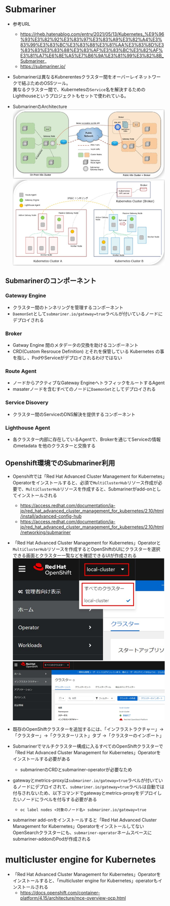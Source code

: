 # Submariner
- 参考URL
  - https://rheb.hatenablog.com/entry/2021/05/13/Kubernetes_%E9%96%93%E3%82%92%E3%83%97%E3%83%A9%E3%82%A4%E3%83%99%E3%83%BC%E3%83%88%E3%81%AA%E3%83%8D%E3%83%83%E3%83%88%E3%83%AF%E3%83%BC%E3%82%AF%E3%81%A7%E6%8E%A5%E7%B6%9A%E3%81%99%E3%82%8B_Submariner_
  - https://submariner.io/
- Submarinerは異なるKubnerentesクラスター間をオーバーレイネットワークで結ぶためのOSSツール。  
  異なるクラスター間で、Kubernetesの`Service`名を解決するためのLighthouseというプロジェクトもセットで使われている。

- SubmarinerのArchitecture
![](./image/architecture_1.jpg)
![](./image/architecture_2.jpg)

## Submarinerのコンポーネント
### Gateway Engine
- クラスター間のトンネリングを管理するコンポーネント
- `DaemonSet`として`submariner.io/gateway=true`ラベルが付いているノードにデプロイされる

### Broker
- Gatway Engine 間のメタデータの交換を助けるコンポーネント
- CRD(Custom Resrouce Definition) とそれを保管している Kubernetes の事を指し 、PodやServiceがデプロイされるわけではない

### Route Agent
- ノードからアクティブなGateway EngineへトラフィックをルートするAgent
- masaterノードを含むすべてのノードに`DaemonSet`としてデプロイされる

### Service Disovery
- クラスター間のServiceのDNS解決を提供するコンポーネント

### Lighthouse Agent
- 各クラスター内部に存在しているAgentで、Brokerを通じてServiceの情報のmetadata を他のクラスターと交換する

## Openshift環境でのSubmariner利用
- Openshiftでは「Red Hat Advanced Cluster Management for Kubernetes」Operatorをインストールすると、必須で`MultiClusterHub`リソース作成が必要で、`MultiClusterHub`リソースを作成すると、Submarinerがadd-onとしてインストールされる
  - https://access.redhat.com/documentation/ja-jp/red_hat_advanced_cluster_management_for_kubernetes/2.10/html/install/advanced-config-hub
  - https://access.redhat.com/documentation/ja-jp/red_hat_advanced_cluster_management_for_kubernetes/2.10/html/networking/submariner
- 「Red Hat Advanced Cluster Management for Kubernetes」Operatorと`MultiClusterHub`リソースを作成するとOpenShiftのUIにクラスターを選択できる画面とクラスター一覧などを確認できるUIが作成される
  ![](./image/multi-cluster-1.jpg)
  ![](./image/multi-cluster-2.jpg)
- 既存のOpenShiftクラスターを追加するには、「インフラストラクチャー」→「クラスター」→「クラスターリスト」タブ →「クラスターのインポート」

- Submarinerでマルチクラスター構成に入るすべてのOpenShiftクラスターで「Red Hat Advanced Cluster Management for Kubernetes」Operatorをインストールする必要がある
  - submarinerのCRDとsubmariner-operatorが必要なため

- gatewayとmetrics-proxyは`submariner.io/gateway=true`ラベルが付いているノードにデプロイされて、`submariner.io/gateway=true`ラベルは自動では付与されないため、以下コマンドでgatewayとmetrics-proxyをデプロイしたいノードにラベルを付与する必要がある
  - `oc label nodes <対象のノード名> submariner.io/gateway=true`

- submariner add-onをインストールすると「Red Hat Advanced Cluster Management for Kubernetes」OperatorをインストールしてないOpenSearchクラスターにも、`submariner-operator`ネームスペースにsubmariner-addonのPodが作成される




# multicluster engine for Kubernetes
- 「Red Hat Advanced Cluster Management for Kubernetes」Operatorをインストールすると、「multicluster engine for Kubernetes」operatorもインストールされる
  - https://docs.openshift.com/container-platform/4.15/architecture/mce-overview-ocp.html